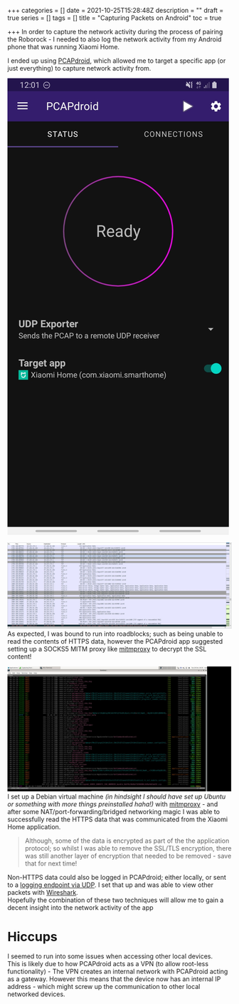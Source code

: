 +++
categories = []
date = 2021-10-25T15:28:48Z
description = ""
draft = true
series = []
tags = []
title = "Capturing Packets on Android"
toc = true

+++
In order to capture the network activity during the process of pairing the Roborock - I needed to also log the network activity from my Android phone that was running Xiaomi Home.

I ended up using [PCAPdroid](https://github.com/emanuele-f/PCAPdroid), which allowed me to target a specific app (or just everything) to capture network activity from.

![](/uploads/20211025-screenshot_20211026-000133_pcapdroid.jpg)

![](/uploads/20211025-snipaste_2021-10-26_02-33-26.jpg)  
As expected, I was bound to run into roadblocks; such as being unable to read the contents of HTTPS data, however the PCAPdroid app suggested setting up a SOCKS5 MITM proxy like [mitmproxy](https://mitmproxy.org/) to decrypt the SSL content!

![](/uploads/20211025-snipaste_2021-10-26_00-35-10.jpg)  
I set up a Debian virtual machine _(in hindsight I should have set up Ubuntu or something with more things preinstalled haha!)_ with [mitmproxy](https://mitmproxy.org/) - and after some NAT/port-forwarding/bridged networking magic I was able to successfully read the HTTPS data that was communicated from the Xiaomi Home application.

> Although, some of the data is encrypted as part of the the application protocol; so whilst I was able to remove the SSL/TLS encryption, there was still another layer of encryption that needed to be removed - save that for next time!

Non-HTTPS data could also be logged in PCAPdroid; either locally, or sent to a [logging endpoint via UDP](https://github.com/emanuele-f/PCAPdroid/blob/master/tools/udp_receiver.py). I set that up and was able to view other packets with [Wireshark](https://www.wireshark.org/).  
Hopefully the combination of these two techniques will allow me to gain a decent insight into the network activity of the app

# Hiccups

I seemed to run into some issues when accessing other local devices.  
This is likely due to how PCAPdroid acts as a VPN (to allow root-less functionality) - The VPN creates an internal network with PCAPdroid acting as a gateway. However this means that the device now has an internal IP address - which might screw up the communication to other local networked devices.